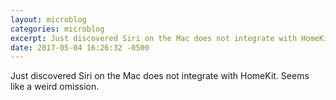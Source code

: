 ```yaml
---
layout: microblog
categories: microblog
excerpt: Just discovered Siri on the Mac does not integrate with HomeKit. Seems like a weird omission.
date: 2017-05-04 16:26:32 -0500
---
```


Just discovered Siri on the Mac does not integrate with HomeKit. Seems like a weird omission.
